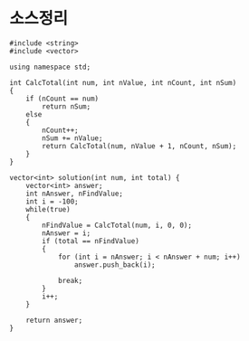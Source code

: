 # 소스정리

    #include <string>
    #include <vector>
    
    using namespace std;
    
    int CalcTotal(int num, int nValue, int nCount, int nSum)
    {
        if (nCount == num)
            return nSum;
        else
        {
            nCount++;
            nSum += nValue;
            return CalcTotal(num, nValue + 1, nCount, nSum);
        }
    }
    
    vector<int> solution(int num, int total) {
        vector<int> answer;
        int nAnswer, nFindValue;
        int i = -100;
        while(true)
        {
            nFindValue = CalcTotal(num, i, 0, 0);
            nAnswer = i;
            if (total == nFindValue)
            {
                for (int i = nAnswer; i < nAnswer + num; i++)
                    answer.push_back(i);
    
                break;
            } 
            i++;
        }
    
        return answer;
    }

